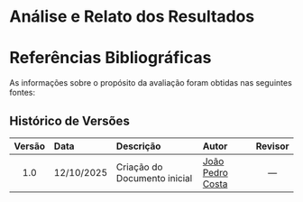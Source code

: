 # Análise e Relato dos Resultados


# Referências Bibliográficas

As informações sobre o propósito da avaliação foram obtidas nas seguintes fontes:

> <a id="ref1"></a> 

## Histórico de Versões

| Versão | Data       | Descrição                         | Autor                               | Revisor |
|:------:|:----------|:----------------------------------|:-------------------------------------|:-------:|
| 1.0    | 12/10/2025 | Criação do Documento inicial | [João Pedro Costa](https://github.com/johnaopedro) |   —    |